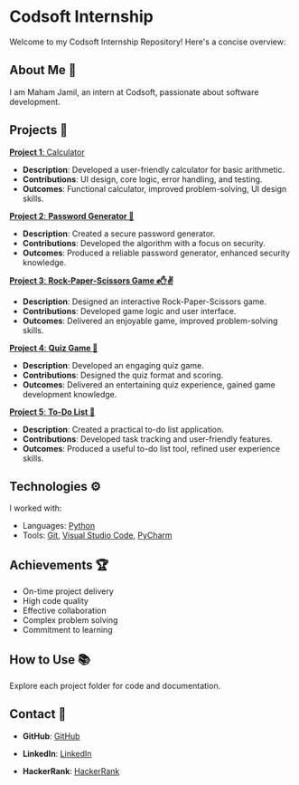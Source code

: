 # Codsoft Internship 

Welcome to my Codsoft Internship Repository! Here's a concise overview:

## About Me 👋

I am Maham Jamil, an intern at Codsoft, passionate about software development.

## Projects 🚀

[**Project 1**: Calculator](project)

   - **Description**: Developed a user-friendly calculator for basic arithmetic.
   - **Contributions**: UI design, core logic, error handling, and testing.
   - **Outcomes**: Functional calculator, improved problem-solving, UI design skills.


[**Project 2**: **Password Generator 🔐**](project)

   - **Description**: Created a secure password generator.
   - **Contributions**: Developed the algorithm with a focus on security.
   - **Outcomes**: Produced a reliable password generator, enhanced security knowledge.

[**Project 3**: **Rock-Paper-Scissors Game ✊✋✌️**](project)

   - **Description**: Designed an interactive Rock-Paper-Scissors game.
   - **Contributions**: Developed game logic and user interface.
   - **Outcomes**: Delivered an enjoyable game, improved problem-solving skills.

[**Project 4**: **Quiz Game 🧠**](project)

   - **Description**: Developed an engaging quiz game.
   - **Contributions**: Designed the quiz format and scoring.
   - **Outcomes**: Delivered an entertaining quiz experience, gained game development knowledge.

[**Project 5**: **To-Do List 📝**](project)

   - **Description**: Created a practical to-do list application.
   - **Contributions**: Developed task tracking and user-friendly features.
   - **Outcomes**: Produced a useful to-do list tool, refined user experience skills.


## Technologies ⚙️

I worked with:
- Languages: [Python](python)
- Tools: [Git](Git), [Visual Studio Code](code), [PyCharm](py)

## Achievements 🏆

- On-time project delivery
- High code quality
- Effective collaboration
- Complex problem solving
- Commitment to learning

## How to Use 📚

Explore each project folder for code and documentation.

## Contact 📧

- **GitHub**: [GitHub](https://github.com/Maham-j)

- **LinkedIn**: [LinkedIn](https://www.linkedin.com/in/maham-jamil-268584267)

- **HackerRank**: [HackerRank](https://www.hackerrank.com/maham_jamil)

